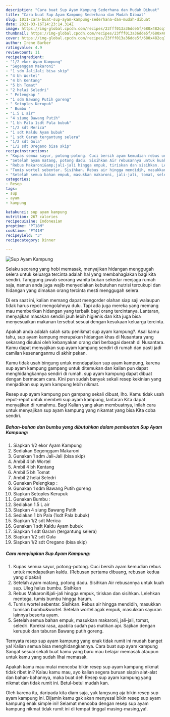 ```yaml
---
description: "Cara buat Sup Ayam Kampung Sederhana dan Mudah Dibuat"
title: "Cara buat Sup Ayam Kampung Sederhana dan Mudah Dibuat"
slug: 1011-cara-buat-sup-ayam-kampung-sederhana-dan-mudah-dibuat
date: 2021-03-16T14:23:14.314Z
image: https://img-global.cpcdn.com/recipes/23fff013a36dde5f/680x482cq70/sup-ayam-kampung-foto-resep-utama.jpg
thumbnail: https://img-global.cpcdn.com/recipes/23fff013a36dde5f/680x482cq70/sup-ayam-kampung-foto-resep-utama.jpg
cover: https://img-global.cpcdn.com/recipes/23fff013a36dde5f/680x482cq70/sup-ayam-kampung-foto-resep-utama.jpg
author: Irene Barber
ratingvalue: 4.9
reviewcount: 11
recipeingredient:
- "1/2 ekor Ayam Kampung"
- "Segenggam Makaroni"
- "1 sdm JaliJali bisa skip"
- "4 bh Wortel"
- "4 bh Kentang"
- "5 bh Tomat"
- "2 helai Seledri"
- " Pelengkap "
- "1 sdm Bawang Putih goreng"
- " Setoples Kerupuk"
- " Bumbu "
- "1.5 L air"
- "4 siung Bawang Putih"
- "1 bh Pala 1sdt Pala bubuk"
- "1/2 sdt Merica"
- "1 sdt Kaldu Ayam bubuk"
- "1 sdt Garam tergantung selera"
- "1/2 sdt Gula"
- "1/2 sdt Oregano bisa skip"
recipeinstructions:
- "Kupas semua sayur, potong-potong. Cuci bersih ayam kemudian rebus untuk mendapatkan kaldu. (Rebusan pertama dibuang, rebusan kedua yang dipakai)"
- "Setelah ayam matang, potong dadu. Sisihkan Air rebusannya untuk kuah sup. Uleg halus bumbu. Sisihkan"
- "Rebus Makaroni&amp;jali-jali hingga empuk, tiriskan dan sisihkan. Lelehkan mentega, tumis bumbu hingga harum."
- "Tumis wortel sebentar. Sisihkan. Rebus air hingga mendidih, masukkan tumisan bumbu&amp;wortel. Setelah wortel agak empuk, masukkan sayuran lainnya beserta ayam."
- "Setelah semua bahan empuk, masukkan makaroni, jali-jali, tomat, seledri. Koreksi rasa, apabila sudah pas matikan api. Sajikan dengan kerupuk dan taburan Bawang putih goreng."
categories:
- Resep
tags:
- sup
- ayam
- kampung

katakunci: sup ayam kampung 
nutrition: 267 calories
recipecuisine: Indonesian
preptime: "PT18M"
cooktime: "PT41M"
recipeyield: "3"
recipecategory: Dinner

---
```



![Sup Ayam Kampung](https://img-global.cpcdn.com/recipes/23fff013a36dde5f/680x482cq70/sup-ayam-kampung-foto-resep-utama.jpg)

Selaku seorang yang hobi memasak, menyajikan hidangan menggugah selera untuk keluarga tercinta adalah hal yang membahagiakan bagi kita sendiri. Tanggung jawab seorang  wanita bukan sekedar menjaga rumah saja, namun anda juga wajib menyediakan kebutuhan nutrisi tercukupi dan hidangan yang dimakan orang tercinta mesti menggugah selera.

Di era  saat ini, kalian memang dapat mengorder olahan siap saji walaupun tidak harus repot mengolahnya dulu. Tapi ada juga mereka yang memang mau memberikan hidangan yang terbaik bagi orang tercintanya. Lantaran, menyajikan masakan sendiri jauh lebih higienis dan kita juga bisa menyesuaikan makanan tersebut sesuai dengan kesukaan keluarga tercinta. 



Apakah anda adalah salah satu penikmat sup ayam kampung?. Asal kamu tahu, sup ayam kampung merupakan hidangan khas di Nusantara yang sekarang disukai oleh kebanyakan orang dari berbagai daerah di Nusantara. Kamu dapat menyajikan sup ayam kampung sendiri di rumah dan pasti jadi camilan kesenanganmu di akhir pekan.

Kamu tidak usah bingung untuk mendapatkan sup ayam kampung, karena sup ayam kampung gampang untuk ditemukan dan kalian pun dapat menghidangkannya sendiri di rumah. sup ayam kampung dapat dibuat dengan bermacam cara. Kini pun sudah banyak sekali resep kekinian yang menjadikan sup ayam kampung lebih nikmat.

Resep sup ayam kampung pun gampang sekali dibuat, lho. Kamu tidak usah repot-repot untuk membeli sup ayam kampung, lantaran Kita dapat menyajikan di rumahmu. Bagi Kalian yang akan membuatnya, inilah cara untuk menyajikan sup ayam kampung yang nikamat yang bisa Kita coba sendiri.

<!--inarticleads1-->

##### Bahan-bahan dan bumbu yang dibutuhkan dalam pembuatan Sup Ayam Kampung:

1. Siapkan 1/2 ekor Ayam Kampung
1. Sediakan Segenggam Makaroni
1. Gunakan 1 sdm Jali-Jali (bisa skip)
1. Ambil 4 bh Wortel
1. Ambil 4 bh Kentang
1. Ambil 5 bh Tomat
1. Ambil 2 helai Seledri
1. Gunakan  Pelengkap :
1. Gunakan 1 sdm Bawang Putih goreng
1. Siapkan  Setoples Kerupuk
1. Gunakan  Bumbu :
1. Sediakan 1.5 L air
1. Siapkan 4 siung Bawang Putih
1. Sediakan 1 bh Pala (1sdt Pala bubuk)
1. Siapkan 1/2 sdt Merica
1. Gunakan 1 sdt Kaldu Ayam bubuk
1. Siapkan 1 sdt Garam (tergantung selera)
1. Siapkan 1/2 sdt Gula
1. Siapkan 1/2 sdt Oregano (bisa skip)




<!--inarticleads2-->

##### Cara menyiapkan Sup Ayam Kampung:

1. Kupas semua sayur, potong-potong. Cuci bersih ayam kemudian rebus untuk mendapatkan kaldu. (Rebusan pertama dibuang, rebusan kedua yang dipakai)
1. Setelah ayam matang, potong dadu. Sisihkan Air rebusannya untuk kuah sup. Uleg halus bumbu. Sisihkan
1. Rebus Makaroni&amp;jali-jali hingga empuk, tiriskan dan sisihkan. Lelehkan mentega, tumis bumbu hingga harum.
1. Tumis wortel sebentar. Sisihkan. Rebus air hingga mendidih, masukkan tumisan bumbu&amp;wortel. Setelah wortel agak empuk, masukkan sayuran lainnya beserta ayam.
1. Setelah semua bahan empuk, masukkan makaroni, jali-jali, tomat, seledri. Koreksi rasa, apabila sudah pas matikan api. Sajikan dengan kerupuk dan taburan Bawang putih goreng.




Ternyata resep sup ayam kampung yang enak tidak rumit ini mudah banget ya! Kalian semua bisa menghidangkannya. Cara buat sup ayam kampung Sangat sesuai sekali buat kamu yang baru mau belajar memasak ataupun untuk kamu yang sudah lihai memasak.

Apakah kamu mau mulai mencoba bikin resep sup ayam kampung nikmat tidak ribet ini? Kalau kamu mau, ayo kalian segera buruan siapin alat-alat dan bahan-bahannya, maka buat deh Resep sup ayam kampung yang nikmat dan tidak rumit ini. Betul-betul mudah kan. 

Oleh karena itu, daripada kita diam saja, yuk langsung aja bikin resep sup ayam kampung ini. Dijamin kamu gak akan menyesal bikin resep sup ayam kampung enak simple ini! Selamat mencoba dengan resep sup ayam kampung nikmat tidak rumit ini di tempat tinggal masing-masing,ya!.

